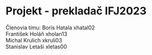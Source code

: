 # Projekt - prekladač IFJ2023
Členovia tímu:
Boris Hatala        xhatal02	
František Holáň	    xholan13	
Michal Krulich	    xkruli03	
Stanislav Letaši	xletas00
